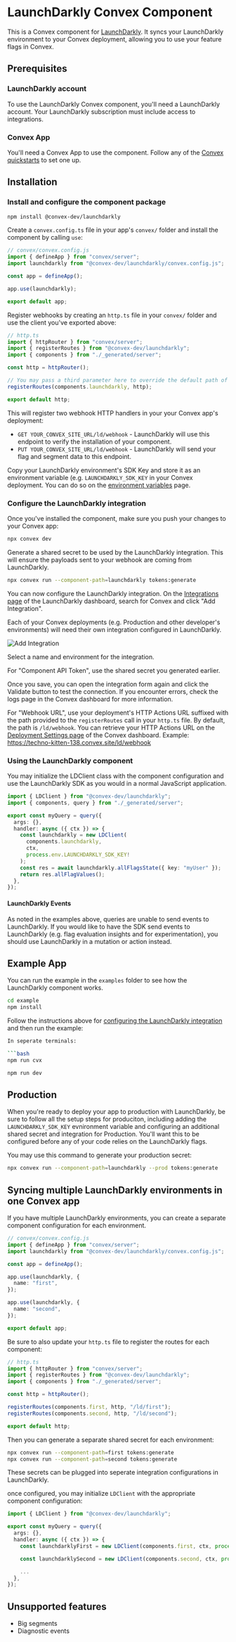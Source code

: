 # LaunchDarkly Convex Component

This is a Convex component for [LaunchDarkly](https://launchdarkly.com). It syncs your LaunchDarkly environment to your Convex deployment, allowing you to use your feature flags in Convex.

## Prerequisites

### LaunchDarkly account

To use the LaunchDarkly Convex component, you'll need a LaunchDarkly account. Your LaunchDarkly subscription must include access to integrations.

### Convex App

You'll need a Convex App to use the component. Follow any of the [Convex quickstarts](https://docs.convex.dev/home) to set one up.

## Installation

### Install and configure the component package

```bash
npm install @convex-dev/launchdarkly
```

Create a `convex.config.ts` file in your app's `convex/` folder and install the component by calling `use`:

```typescript
// convex/convex.config.js
import { defineApp } from "convex/server";
import launchdarkly from "@convex-dev/launchdarkly/convex.config.js";

const app = defineApp();

app.use(launchdarkly);

export default app;
```

Register webhooks by creating an `http.ts` file in your `convex/` folder and use the client you've exported above:

```typescript
// http.ts
import { httpRouter } from "convex/server";
import { registerRoutes } from "@convex-dev/launchdarkly";
import { components } from "./_generated/server";

const http = httpRouter();

// You may pass a third parameter here to override the default path of `/ld/webhook`
registerRoutes(components.launchdarkly, http);

export default http;
```

This will register two webhook HTTP handlers in your your Convex app's deployment:

- `GET YOUR_CONVEX_SITE_URL/ld/webhook` - LaunchDarkly will use this endpoint to verify the installation of your component.
- `PUT YOUR_CONVEX_SITE_URL/ld/webhook` - LaunchDarkly will send your flag and segment data to this endpoint.

Copy your LaunchDarkly environment's SDK Key and store it as an environment variable (e.g. `LAUNCHDARKLY_SDK_KEY` in your Convex deployment. You can do so on the [environment variables](https://dashboard.convex.dev/deployment/settings/environment-variables) page.

### Configure the LaunchDarkly integration

Once you've installed the component, make sure you push your changes to your Convex app:

```bash
npx convex dev
```

Generate a shared secret to be used by the LaunchDarkly integration. This will ensure the payloads sent to your webhook are coming from LaunchDarkly.

```bash
npx convex run --component-path=launchdarkly tokens:generate
```

You can now configure the LaunchDarkly integration. On the [Integrations page](https://app.launchdarkly.com/settings/integrations) of the LaunchDarkly dashboard, search for Convex and click "Add Integration".

Each of your Convex deployments (e.g. Production and other developer's environments) will need their own integration configured in LaunchDarkly.

![Add Integration](./images/launchdarkly-integration-configuration.png)

Select a name and environment for the integration.

For "Component API Token", use the shared secret you generated earlier.

Once you save, you can open the integration form again and click the Validate button to test the connection. If you encounter errors, check the logs page in the Convex dashboard for more information.

For "Webhook URL", use your deployment's HTTP Actions URL suffixed with the path provided to the `registerRoutes` call in your `http.ts` file. By default, the path is `/ld/webhook`. You can retrieve your HTTP Actions URL on the [Deployment Settings page](https://dashboard.convex.dev/deployment/settings) of the Convex dashboard. Example: https://techno-kitten-138.convex.site/ld/webhook

### Using the LaunchDarkly component

You may initialize the LDClient class with the component configuration and use the LaunchDarkly SDK as you would in a normal JavaScript application.

```typescript
import { LDClient } from "@convex-dev/launchdarkly";
import { components, query } from "./_generated/server";

export const myQuery = query({
  args: {},
  handler: async ({ ctx }) => {
    const launchdarkly = new LDClient(
      components.launchdarkly,
      ctx,
      process.env.LAUNCHDARKLY_SDK_KEY!
    );
    const res = await launchdarkly.allFlagsState({ key: "myUser" });
    return res.allFlagValues();
  },
});
```

#### LaunchDarkly Events

As noted in the examples above, queries are unable to send events to LaunchDarkly. If you would like to have the SDK send events to LaunchDarkly (e.g. flag evaluation insights and for experimentation), you should use LaunchDarkly in a mutation or action instead.

## Example App

You can run the example in the `examples` folder to see how the LaunchDarkly component works.

```bash
cd example
npm install
```

Follow the instructions above for [configuring the LaunchDarkly integration](#configure-the-launchdarkly-integration) and then run the example:

````bash
In seperate terminals:

```bash
npm run cvx
````

```bash
npm run dev
```

## Production

When you're ready to deploy your app to production with LaunchDarkly, be sure to follow all the setup steps for produciton, including adding the `LAUNCHDARKLY_SDK_KEY` evnironment variable and configuring an additional shared secret and integration for Production. You'll want this to be configured before any of your code relies on the LaunchDarkly flags.

You may use this command to generate your production secret:

```bash
npx convex run --component-path=launchdarkly --prod tokens:generate
```

## Syncing multiple LaunchDarkly environments in one Convex app

If you have multiple LaunchDarkly environments, you can create a separate component configuration for each environment.

```typescript
// convex/convex.config.js
import { defineApp } from "convex/server";
import launchdarkly from "@convex-dev/launchdarkly/convex.config.js";

const app = defineApp();

app.use(launchdarkly, {
  name: "first",
});

app.use(launchdarkly, {
  name: "second",
});

export default app;
```

Be sure to also update your `http.ts` file to register the routes for each component:

```typescript
// http.ts
import { httpRouter } from "convex/server";
import { registerRoutes } from "@convex-dev/launchdarkly";
import { components } from "./_generated/server";

const http = httpRouter();

registerRoutes(components.first, http, "/ld/first");
registerRoutes(components.second, http, "/ld/second");

export default http;
```

Then you can generate a separate shared secret for each environment:

```bash
npx convex run --component-path=first tokens:generate
npx convex run --component-path=second tokens:generate
```

These secrets can be plugged into seperate integration configurations in LaunchDarkly.

once configured, you may initialize `LDClient` with the appropriate component configuration:

```typescript
import { LDClient } from "@convex-dev/launchdarkly";

export const myQuery = query({
  args: {},
  handler: async ({ ctx }) => {
    const launchdarklyFirst = new LDClient(components.first, ctx, process.env.LAUNCHDARKLY_SDK_KEY!);

    const launchdarklySecond = new LDClient(components.second, ctx, process.env.LAUNCHDARKLY_SDK_KEY_2!);

    ...
  },
});
```

## Unsupported features

- Big segments
- Diagnostic events
